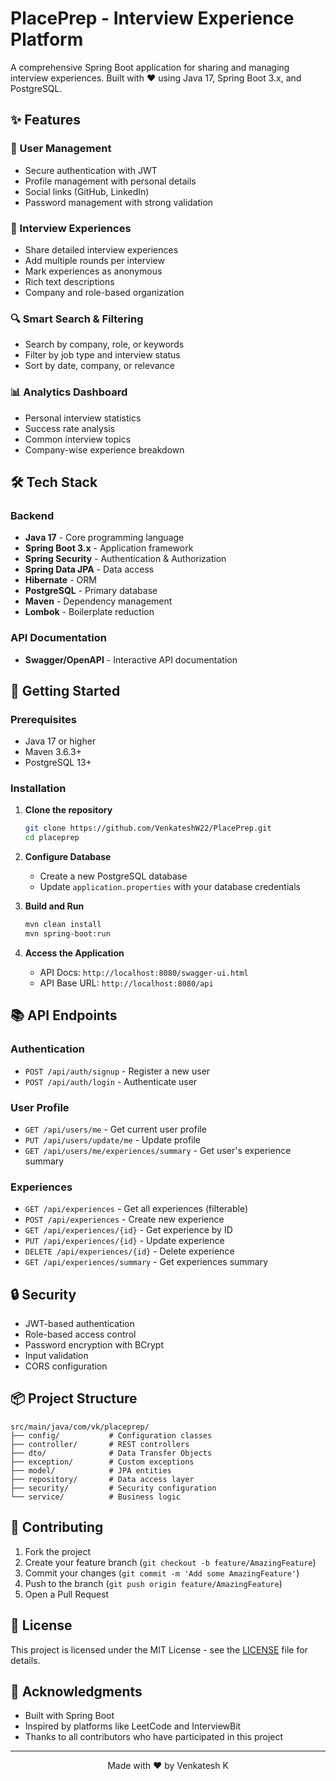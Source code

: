 # PlacePrep - Interview Experience Platform

A comprehensive Spring Boot application for sharing and managing interview experiences. Built with ❤️ using Java 17, Spring Boot 3.x, and PostgreSQL.

## ✨ Features

### 👤 User Management
- Secure authentication with JWT
- Profile management with personal details
- Social links (GitHub, LinkedIn)
- Password management with strong validation

### 📝 Interview Experiences
- Share detailed interview experiences
- Add multiple rounds per interview
- Mark experiences as anonymous
- Rich text descriptions
- Company and role-based organization

### 🔍 Smart Search & Filtering
- Search by company, role, or keywords
- Filter by job type and interview status
- Sort by date, company, or relevance

### 📊 Analytics Dashboard
- Personal interview statistics
- Success rate analysis
- Common interview topics
- Company-wise experience breakdown

## 🛠 Tech Stack

### Backend
- **Java 17** - Core programming language
- **Spring Boot 3.x** - Application framework
- **Spring Security** - Authentication & Authorization
- **Spring Data JPA** - Data access
- **Hibernate** - ORM
- **PostgreSQL** - Primary database
- **Maven** - Dependency management
- **Lombok** - Boilerplate reduction

### API Documentation
- **Swagger/OpenAPI** - Interactive API documentation

## 🚀 Getting Started

### Prerequisites
- Java 17 or higher
- Maven 3.6.3+
- PostgreSQL 13+

### Installation

1. **Clone the repository**
   ```bash
   git clone https://github.com/VenkateshW22/PlacePrep.git
   cd placeprep
   ```

2. **Configure Database**
   - Create a new PostgreSQL database
   - Update `application.properties` with your database credentials

3. **Build and Run**
   ```bash
   mvn clean install
   mvn spring-boot:run
   ```

4. **Access the Application**
   - API Docs: `http://localhost:8080/swagger-ui.html`
   - API Base URL: `http://localhost:8080/api`

## 📚 API Endpoints

### Authentication
- `POST /api/auth/signup` - Register a new user
- `POST /api/auth/login` - Authenticate user

### User Profile
- `GET /api/users/me` - Get current user profile
- `PUT /api/users/update/me` - Update profile
- `GET /api/users/me/experiences/summary` - Get user's experience summary

### Experiences
- `GET /api/experiences` - Get all experiences (filterable)
- `POST /api/experiences` - Create new experience
- `GET /api/experiences/{id}` - Get experience by ID
- `PUT /api/experiences/{id}` - Update experience
- `DELETE /api/experiences/{id}` - Delete experience
- `GET /api/experiences/summary` - Get experiences summary

## 🔒 Security
- JWT-based authentication
- Role-based access control
- Password encryption with BCrypt
- Input validation
- CORS configuration

## 📦 Project Structure

```
src/main/java/com/vk/placeprep/
├── config/           # Configuration classes
├── controller/       # REST controllers
├── dto/              # Data Transfer Objects
├── exception/        # Custom exceptions
├── model/            # JPA entities
├── repository/       # Data access layer
├── security/         # Security configuration
└── service/          # Business logic
```

## 🤝 Contributing

1. Fork the project
2. Create your feature branch (`git checkout -b feature/AmazingFeature`)
3. Commit your changes (`git commit -m 'Add some AmazingFeature'`)
4. Push to the branch (`git push origin feature/AmazingFeature`)
5. Open a Pull Request

## 📄 License

This project is licensed under the MIT License - see the [LICENSE](LICENSE) file for details.

## 🙏 Acknowledgments
- Built with Spring Boot
- Inspired by platforms like LeetCode and InterviewBit
- Thanks to all contributors who have participated in this project

---

<div align="center">
  Made with ❤️ by Venkatesh K
</div>
